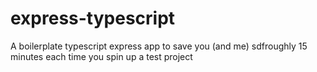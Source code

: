 # express-typescript
A boilerplate typescript express app to save you (and me) sdfroughly 15 minutes each time you spin up a test project
